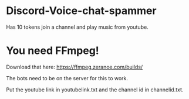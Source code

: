 # Discord-Voice-chat-spammer
Has 10 tokens join a channel and play music from youtube.

# You need FFmpeg!
Download that here: https://ffmpeg.zeranoe.com/builds/


The bots need to be on the server for this to work.


Put the youtube link in youtubelink.txt and the channel id in channelid.txt.
